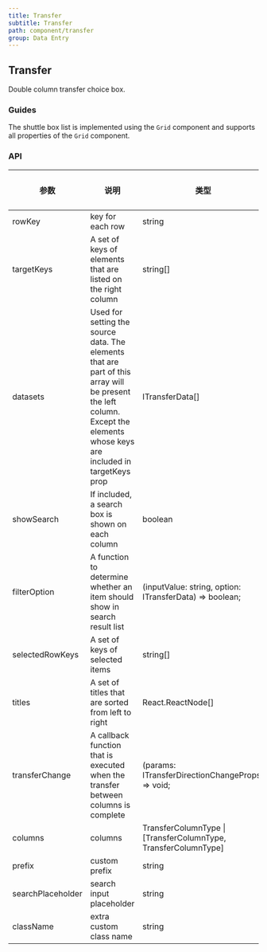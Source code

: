 ```yaml
---
title: Transfer
subtitle: Transfer
path: component/transfer
group: Data Entry
---
```


## Transfer

Double column transfer choice box.

### Guides

The shuttle box list is implemented using the `Grid` component and supports all properties of the `Grid` component.

### API

| 参数              | 说明                                                                                                                                                                       | 类型                                                             | 默认值                 | 备选值 |
| ----------------- | -------------------------------------------------------------------------------------------------------------------------------------------------------------------------- | ---------------------------------------------------------------- | ---------------------- | ------ |
| rowKey            | key for each row                                                                                                                                                           | string                                                           |                        |        |
| targetKeys        | A set of keys of elements that are listed on the right column                                                                                                              | string\[\]                                                       | \[\]                   |        |
| datasets          | Used for setting the source data. The elements that are part of this array will be present the left column. Except the elements whose keys are included in targetKeys prop | ITransferData\[\]                                                |                        |        |
| showSearch        | If included, a search box is shown on each column                                                                                                                          | boolean                                                          | false                  | true   |
| filterOption      | A function to determine whether an item should show in search result list                                                                                                  | \(inputValue: string, option: ITransferData\) => boolean;        |                        |        |
| selectedRowKeys   | A set of keys of selected items                                                                                                                                            | string\[\]                                                       | \[\]                   |        |
| titles            | A set of titles that are sorted from left to right                                                                                                                         | React\.ReactNode\[\]                                             | \['Source', 'Target'\] |        |
| transferChange          | A callback function that is executed when the transfer between columns is complete                                                                                         | \(params: ITransferDirectionChangeProps\) => void;               |                        |        |
| columns           | columns                                                                                                                                                                    | TransferColumnType \| \[TransferColumnType, TransferColumnType\] |                        |        |
| prefix            | custom prefix                                                                                                                                                              | string                                                           | zent                   |        |
| searchPlaceholder | search input placeholder                                                                                                                                                   | string                                                           | Please Enter           |        |
| className         | extra custom class name                                                                                                                                                    | string                                                           | ''                     |        |
